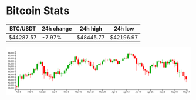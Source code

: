 # Bitcoin Stats

BTC/USDT|24h change|24h high|24h low|
|---|---|---|---|
|$44287.57|-7.97%|$48445.77|$42196.97|

<img src="./chart.svg">
